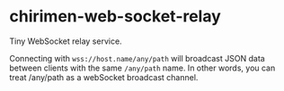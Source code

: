 # chirimen-web-socket-relay

Tiny WebSocket relay service.

Connecting with `wss://host.name/any/path` will broadcast JSON data between clients with the same `/any/path` name.
In other words, you can treat /any/path as a webSocket broadcast channel.
